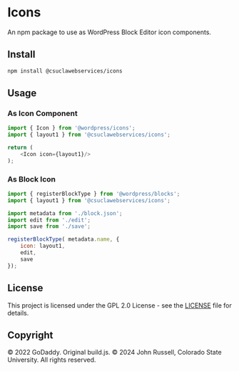 # Icons
An npm package to use as WordPress Block Editor icon components.

## Install
```bash
npm install @csuclawebservices/icons
```

## Usage

### As Icon Component
```js
import { Icon } from '@wordpress/icons';
import { layout1 } from '@csuclawebservices/icons';

return (
	<Icon icon={layout1}/>
);
```

### As Block Icon
```js
import { registerBlockType } from '@wordpress/blocks';
import { layout1 } from '@csuclawebservices/icons';

import metadata from './block.json';
import edit from './edit';
import save from './save';

registerBlockType( metadata.name, {
	icon: layout1,
	edit,
	save
});
```

## License
This project is licensed under the GPL 2.0 License - see the [LICENSE](LICENSE) file for details.

## Copyright

© 2022 GoDaddy. Original build.js.
© 2024 John Russell, Colorado State University. All rights reserved.